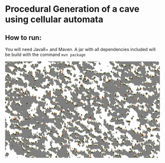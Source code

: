 # Procedural Generation of a cave using cellular automata

## How to run:

You will need Java8+ and Maven. A jar with all dependencies included will be build with the command `mvn package`


![cave](https://github.com/berserkingyadis/procedural-generation/blob/master/pics/cave.png)

